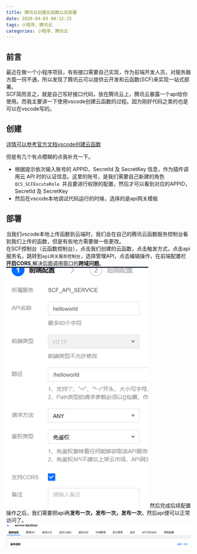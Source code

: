 ```yaml
---
title: 腾讯云创建云函数以及部署
date: 2020-04-03 00:12:25
tags: 小程序、腾讯云
categories: 小程序、腾讯云
---
```

## 前言
最近在做一个小程序项目，有些接口需要自己实现，作为前端开发人员，对服务器方面一窍不通，所以发现了腾讯云可以提供云开发和云函数(SCF)来实现一站式部署。  
SCF简而言之，就是自己写好接口代码，放在腾讯云上，腾讯云暴露一个api给你使用。而我主要讲一下使用vscode创建云函数的过程。因为刚好代码之类的也是可以在vscode写的。

## 创建
[详情可以参考官方文档vscode创建云函数](https://cloud.tencent.com/document/product/583/37511)

但是有几个有点模糊的点我补充一下。
* 根据提示依次输入账号的 APPID，SecretId 及 SecretKey 信息，作为插件调用云 API 时的认证信息。这里的账号，是我们需要自己新建的角色`QCS_SCFExcuteRole `并且要进行权限的配置，然后才可以看到对应的APPID，SecretId 及 SecretKey
* 然后在vscode本地调试代码运行的时候，选择的是api网关模板

## 部署
当我们vscode本地上传函数到云端时，我们会在自己的腾讯云函数服务控制台看到我们上传的函数，但是有些地方需要做一些更改。  
在SCF控制台（云函数控制台），点击我们创建的云函数，点击触发方式，点击api服务名，跳转到`api网关服务控制台`，选择管理API，点击编辑操作，在前端配置栏**开启CORS**,解决后面调用窗口的**跨域问题**。
![cors.png](腾讯云创建云函数以及部署/cors.png) 
然后完成后续配置操作之后，我们需要把api再**发布一次，发布一次，发布一次**，然后api便可以正常访问了。
![release.png](腾讯云创建云函数以及部署/release.png) 